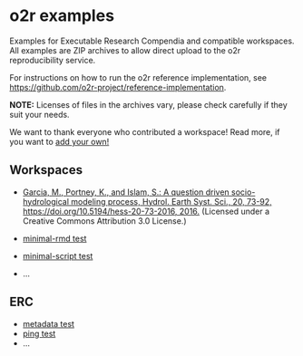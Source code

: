 # o2r examples

Examples for Executable Research Compendia and compatible workspaces.
All examples are ZIP archives to allow direct upload to the o2r reproducibility service.

For instructions on how to run the o2r reference implementation, see https://github.com/o2r-project/reference-implementation.

**NOTE:** Licenses of files in the archives vary, please check carefully if they suit your needs.

We want to thank everyone who contributed a workspace! Read more, if you want to [add your own!](http://o2r.info/almost/)


## Workspaces

- [Garcia, M., Portney, K., and Islam, S.: A question driven socio-hydrological modeling process, Hydrol. Earth Syst. Sci., 20, 73-92, https://doi.org/10.5194/hess-20-73-2016, 2016.](workspaces/Aquestiondrivenprocess) 
(Licensed under a Creative Commons Attribution 3.0 License.)

- [minimal-rmd test](workspaces/minimal-rmd.zip)
- [minimal-script test](workspaces/minimal-script.zip)
- ...


## ERC

- [metadata test](ERC/metadata.zip)
- [ping test](ERC/ping.zip)
- ...

